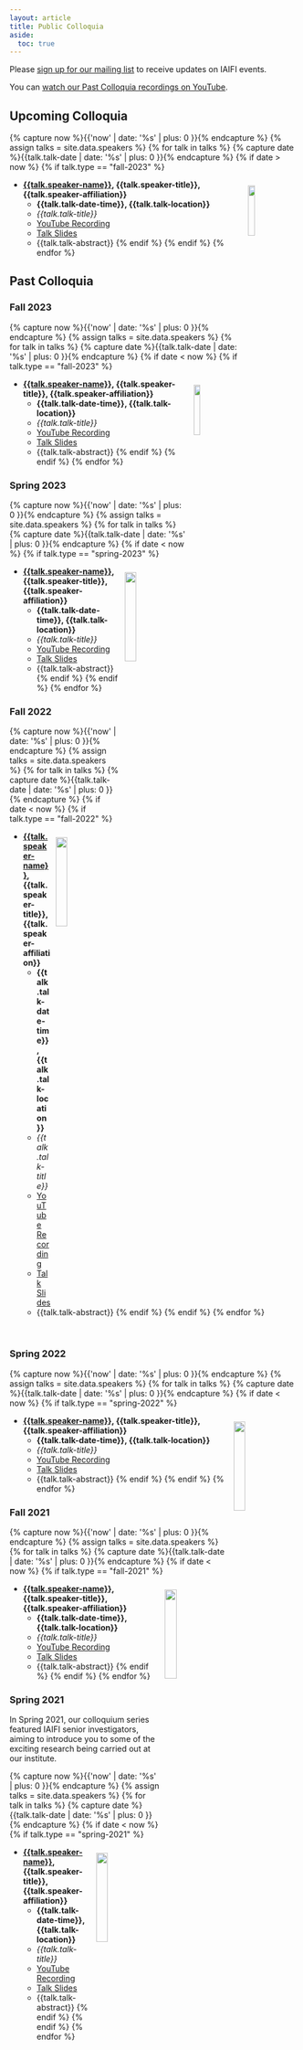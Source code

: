 ```yaml
---
layout: article
title: Public Colloquia
aside:
  toc: true
---
```


Please [sign up for our mailing list](http://mailman.mit.edu/mailman/listinfo/iaifi-news) to receive updates on IAIFI events.

You can [watch our Past Colloquia recordings on YouTube](https://www.youtube.com/channel/UCueoFcGm_15kSB-wDd4CBZA).

## Upcoming Colloquia 

{% capture now %}{{'now' | date: '%s' | plus: 0 }}{% endcapture %}
{% assign talks = site.data.speakers %}
{% for talk in talks %}
  {% capture date %}{{talk.talk-date | date: '%s' | plus: 0 }}{% endcapture %}
  {% if date > now %}
  {% if talk.type == "fall-2023" %}

<img class="image" src="{{talk.speaker-photo-location}}" align="right" style="max-width:226px;width:15%" hspace="10" vspace="10"/>

* **<a href="{{talk.speaker-website}}">{{talk.speaker-name}}</a>, {{talk.speaker-title}}, {{talk.speaker-affiliation}}**
    * **{{talk.talk-date-time}}, {{talk.talk-location}}**
    * *{{talk.talk-title}}*
    * <a href="{{talk.youtube-link}}">YouTube Recording</a>
    * <a href="{{talk.slides-link}}">Talk Slides</a>
    * {{talk.talk-abstract}}
  {% endif %}
  {% endif %}
{% endfor %}

## Past Colloquia 

### Fall 2023

{% capture now %}{{'now' | date: '%s' | plus: 0 }}{% endcapture %}
{% assign talks = site.data.speakers %}
{% for talk in talks %}
  {% capture date %}{{talk.talk-date | date: '%s' | plus: 0 }}{% endcapture %}
  {% if date < now %}
  {% if talk.type == "fall-2023" %}

<img class="image" src="{{talk.speaker-photo-location}}" align="right" style="max-width:226px;width:15%" hspace="10" vspace="10"/>

* **<a href="{{talk.speaker-website}}">{{talk.speaker-name}}</a>, {{talk.speaker-title}}, {{talk.speaker-affiliation}}**
    * **{{talk.talk-date-time}}, {{talk.talk-location}}**
    * *{{talk.talk-title}}*
    * <a href="{{talk.youtube-link}}">YouTube Recording</a>
    * <a href="{{talk.slides-link}}">Talk Slides</a>
    * {{talk.talk-abstract}}
  {% endif %}
  {% endif %}
{% endfor %}

### Spring 2023

{% capture now %}{{'now' | date: '%s' | plus: 0 }}{% endcapture %}
{% assign talks = site.data.speakers %}
{% for talk in talks %}
  {% capture date %}{{talk.talk-date | date: '%s' | plus: 0 }}{% endcapture %}
  {% if date < now %}
  {% if talk.type == "spring-2023" %}

<img class="image" src="{{talk.speaker-photo-location}}" align="right" style="max-width:226px;width:20%" hspace="10" vspace="10"/>

* **<a href="{{talk.speaker-website}}">{{talk.speaker-name}}</a>, {{talk.speaker-title}}, {{talk.speaker-affiliation}}**
    * **{{talk.talk-date-time}}, {{talk.talk-location}}**
    * *{{talk.talk-title}}*
    * <a href="{{talk.youtube-link}}">YouTube Recording</a>
    * <a href="{{talk.slides-link}}">Talk Slides</a>
    * {{talk.talk-abstract}}
  {% endif %}
  {% endif %}
{% endfor %}

### Fall 2022

{% capture now %}{{'now' | date: '%s' | plus: 0 }}{% endcapture %}
{% assign talks = site.data.speakers %}
{% for talk in talks %}
  {% capture date %}{{talk.talk-date | date: '%s' | plus: 0 }}{% endcapture %}
  {% if date < now %}
  {% if talk.type == "fall-2022" %}

<img class="image" src="{{talk.speaker-photo-location}}" align="right" style="max-width:226px;width:20%" hspace="10" vspace="10"/>

* **<a href="{{talk.speaker-website}}">{{talk.speaker-name}}</a>, {{talk.speaker-title}}, {{talk.speaker-affiliation}}**
    * **{{talk.talk-date-time}}, {{talk.talk-location}}**
    * *{{talk.talk-title}}*
    * <a href="{{talk.youtube-link}}">YouTube Recording</a>
    * <a href="{{talk.slides-link}}">Talk Slides</a>
    * {{talk.talk-abstract}}
  {% endif %}
  {% endif %}
{% endfor %}


&nbsp;
### Spring 2022

{% capture now %}{{'now' | date: '%s' | plus: 0 }}{% endcapture %}
{% assign talks = site.data.speakers %}
{% for talk in talks %}
  {% capture date %}{{talk.talk-date | date: '%s' | plus: 0 }}{% endcapture %}
  {% if date < now %}
  {% if talk.type == "spring-2022" %}

<img class="image" src="{{talk.speaker-photo-location}}" align="right" style="max-width:226px;width:20%" hspace="10" vspace="10"/>

* **<a href="{{talk.speaker-website}}">{{talk.speaker-name}}</a>, {{talk.speaker-title}}, {{talk.speaker-affiliation}}**
    * **{{talk.talk-date-time}}, {{talk.talk-location}}**
    * *{{talk.talk-title}}*
    * <a href="{{talk.youtube-link}}">YouTube Recording</a>
    * <a href="{{talk.slides-link}}">Talk Slides</a>
    * {{talk.talk-abstract}}
  {% endif %}
  {% endif %}
{% endfor %}


### Fall 2021

{% capture now %}{{'now' | date: '%s' | plus: 0 }}{% endcapture %}
{% assign talks = site.data.speakers %}
{% for talk in talks %}
  {% capture date %}{{talk.talk-date | date: '%s' | plus: 0 }}{% endcapture %}
  {% if date < now %}
  {% if talk.type == "fall-2021" %}

<img class="image" src="{{talk.speaker-photo-location}}" align="right" style="max-width:226px;width:20%" hspace="10" vspace="10"/>

* **<a href="{{talk.speaker-website}}">{{talk.speaker-name}}</a>, {{talk.speaker-title}}, {{talk.speaker-affiliation}}**
    * **{{talk.talk-date-time}}, {{talk.talk-location}}**
    * *{{talk.talk-title}}*
    * <a href="{{talk.youtube-link}}">YouTube Recording</a>
    * <a href="{{talk.slides-link}}">Talk Slides</a>
    * {{talk.talk-abstract}}
  {% endif %}
  {% endif %}
{% endfor %}


### Spring 2021

In Spring 2021, our colloquium series featured IAIFI senior investigators, aiming to introduce you to some of the exciting research being carried out at our institute. 

{% capture now %}{{'now' | date: '%s' | plus: 0 }}{% endcapture %}
{% assign talks = site.data.speakers %}
{% for talk in talks %}
  {% capture date %}{{talk.talk-date | date: '%s' | plus: 0 }}{% endcapture %}
  {% if date < now %}
  {% if talk.type == "spring-2021" %}

<img class="image" src="{{talk.speaker-photo-location}}" align="right" style="max-width:226px;width:20%" hspace="10" vspace="10"/>

* **<a href="{{talk.speaker-website}}">{{talk.speaker-name}}</a>, {{talk.speaker-title}}, {{talk.speaker-affiliation}}**
    * **{{talk.talk-date-time}}, {{talk.talk-location}}**
    * *{{talk.talk-title}}*
    * <a href="{{talk.youtube-link}}">YouTube Recording</a>
    * <a href="{{talk.slides-link}}">Talk Slides</a>
    * {{talk.talk-abstract}}
  {% endif %}
  {% endif %}
{% endfor %}
    



